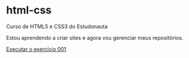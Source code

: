 # html-css
 Curso de HTML5 e CSS3 do Estudonauta

Estou aprendendo a criar sites e agora vou gerenciar meus repositórios.

<a href="https://matheusvidaltenorio.github.io/html-css/exercicios/ex001/index.html">Executar o exercício 001</a>